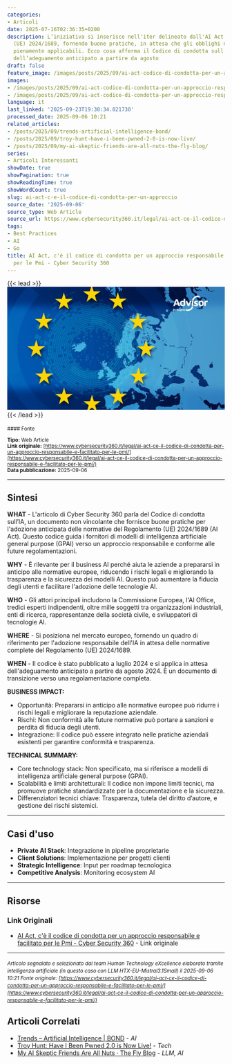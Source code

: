 ```yaml
---
categories:
- Articoli
date: 2025-07-16T02:36:35+0200
description: L’iniziativa si inserisce nell'iter delineato dall'AI Act, il Regolamento
  (UE) 2024/1689, fornendo buone pratiche, in attesa che gli obblighi normativi diventino
  pienamente applicabili. Ecco cosa afferma il Codice di condotta sull’IA, in attesa
  dell’adeguamento anticipato a partire da agosto
draft: false
feature_image: /images/posts/2025/09/ai-act-codice-di-condotta-per-un-approccio-responsabile-e-facilitato-per-le-pmi-featured.webp
images:
- /images/posts/2025/09/ai-act-codice-di-condotta-per-un-approccio-responsabile-e-facilitato-per-le-pmi-featured.webp
- /images/posts/2025/09/ai-act-codice-di-condotta-per-un-approccio-responsabile-e-facilitato-per-le-pmi-5.webp
language: it
last_linked: '2025-09-23T19:30:34.021730'
processed_date: 2025-09-06 10:21
related_articles:
- /posts/2025/09/trends-artificial-intelligence-bond/
- /posts/2025/09/troy-hunt-have-i-been-pwned-2-0-is-now-live/
- /posts/2025/09/my-ai-skeptic-friends-are-all-nuts-the-fly-blog/
series:
- Articoli Interessanti
showDate: true
showPagination: true
showReadingTime: true
showWordCount: true
slug: ai-act-c-e-il-codice-di-condotta-per-un-approccio
source_date: '2025-09-06'
source_type: Web Article
source_url: https://www.cybersecurity360.it/legal/ai-act-ce-il-codice-di-condotta-per-un-approccio-responsabile-e-facilitato-per-le-pmi/
tags:
- Best Practices
- AI
- Go
title: AI Act, c'è il codice di condotta per un approccio responsabile e facilitato
  per le Pmi - Cyber Security 360
---
```


{{< lead >}}
![Featured image](/images/posts/2025/09/ai-act-codice-di-condotta-per-un-approccio-responsabile-e-facilitato-per-le-pmi-featured.webp)
{{< /lead >}}

<small>
#### Fonte

**Tipo:** Web Article  
**Link originale:** [https://www.cybersecurity360.it/legal/ai-act-ce-il-codice-di-condotta-per-un-approccio-responsabile-e-facilitato-per-le-pmi/](https://www.cybersecurity360.it/legal/ai-act-ce-il-codice-di-condotta-per-un-approccio-responsabile-e-facilitato-per-le-pmi/)  
**Data pubblicazione:** 2025-09-06

</small>

---

## Sintesi

**WHAT** - L'articolo di Cyber Security 360 parla del Codice di condotta sull’IA, un documento non vincolante che fornisce buone pratiche per l'adozione anticipata delle normative del Regolamento (UE) 2024/1689 (AI Act). Questo codice guida i fornitori di modelli di intelligenza artificiale general purpose (GPAI) verso un approccio responsabile e conforme alle future regolamentazioni.

**WHY** - È rilevante per il business AI perché aiuta le aziende a prepararsi in anticipo alle normative europee, riducendo i rischi legali e migliorando la trasparenza e la sicurezza dei modelli AI. Questo può aumentare la fiducia degli utenti e facilitare l'adozione delle tecnologie AI.

**WHO** - Gli attori principali includono la Commissione Europea, l'AI Office, tredici esperti indipendenti, oltre mille soggetti tra organizzazioni industriali, enti di ricerca, rappresentanze della società civile, e sviluppatori di tecnologie AI.

**WHERE** - Si posiziona nel mercato europeo, fornendo un quadro di riferimento per l'adozione responsabile dell'IA in attesa delle normative complete del Regolamento (UE) 2024/1689.

**WHEN** - Il codice è stato pubblicato a luglio 2024 e si applica in attesa dell'adeguamento anticipato a partire da agosto 2024. È un documento di transizione verso una regolamentazione completa.

**BUSINESS IMPACT:**
- Opportunità: Prepararsi in anticipo alle normative europee può ridurre i rischi legali e migliorare la reputazione aziendale.
- Rischi: Non conformità alle future normative può portare a sanzioni e perdita di fiducia degli utenti.
- Integrazione: Il codice può essere integrato nelle pratiche aziendali esistenti per garantire conformità e trasparenza.

**TECHNICAL SUMMARY:**
- Core technology stack: Non specificato, ma si riferisce a modelli di intelligenza artificiale general purpose (GPAI).
- Scalabilità e limiti architetturali: Il codice non impone limiti tecnici, ma promuove pratiche standardizzate per la documentazione e la sicurezza.
- Differenziatori tecnici chiave: Trasparenza, tutela del diritto d’autore, e gestione dei rischi sistemici.

---

## Casi d'uso

- **Private AI Stack**: Integrazione in pipeline proprietarie
- **Client Solutions**: Implementazione per progetti clienti
- **Strategic Intelligence**: Input per roadmap tecnologica
- **Competitive Analysis**: Monitoring ecosystem AI

---



## Risorse

### Link Originali
- [AI Act, c'è il codice di condotta per un approccio responsabile e facilitato per le Pmi - Cyber Security 360](https://www.cybersecurity360.it/legal/ai-act-ce-il-codice-di-condotta-per-un-approccio-responsabile-e-facilitato-per-le-pmi/) - Link originale


---

*<small>Articolo segnalato e selezionato dal team Human Technology eXcellence elaborato tramite intelligenza artificiale (in questo caso con LLM HTX-EU-Mistral3.1Small) il 2025-09-06 10:21
Fonte originale: [https://www.cybersecurity360.it/legal/ai-act-ce-il-codice-di-condotta-per-un-approccio-responsabile-e-facilitato-per-le-pmi/](https://www.cybersecurity360.it/legal/ai-act-ce-il-codice-di-condotta-per-un-approccio-responsabile-e-facilitato-per-le-pmi/)</small>*

## Articoli Correlati

- [Trends – Artificial Intelligence | BOND](/posts/2025/09/trends-artificial-intelligence-bond/) - *AI*
- [Troy Hunt: Have I Been Pwned 2.0 is Now Live!](/posts/2025/09/troy-hunt-have-i-been-pwned-2-0-is-now-live/) - *Tech*
- [My AI Skeptic Friends Are All Nuts · The Fly Blog](/posts/2025/09/my-ai-skeptic-friends-are-all-nuts-the-fly-blog/) - *LLM, AI*
